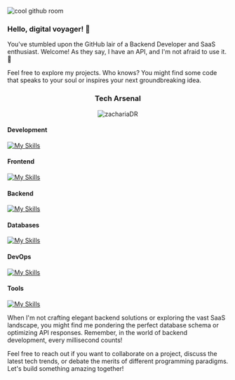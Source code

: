 ![cool github room ](https://github.com/user-attachments/assets/8df4df0a-a58e-4ed3-88cd-7075bba13e7a)

### Hello, digital voyager! 👋

You've stumbled upon the GitHub lair of a Backend Developer and SaaS enthusiast. Welcome! As they say, I have an API, and I'm not afraid to use it. 🚀

Feel free to explore my projects. Who knows? You might find some code that speaks to your soul or inspires your next groundbreaking idea.

<div align="center">
    <h3>Tech Arsenal</h3>
    <img src="https://komarev.com/ghpvc/?username=zachariaDR&label=Profile%20views&color=242938&style=flat" alt="zachariaDR" />
</div>

#### Development
[![My Skills](https://skillicons.dev/icons?i=c,cpp,go,py,java,rust,bash,ocaml,haskell)](https://skillicons.dev)

#### Frontend
[![My Skills](https://skillicons.dev/icons?i=js,ts,html,css,react,nextjs,vercel,svelte,bootstrap,tailwaindcss)](https://skillicons.dev)

#### Backend
[![My Skills](https://skillicons.dev/icons?i=go,graphql,linux,nginx,heroku,spring,maven,kafka)](https://skillicons.dev)

#### Databases
[![My Skills](https://skillicons.dev/icons?i=postgres,redis,mongodb,cassandra,sqlite,hibernate,prisma,firebase,supabase)](https://skillicons.dev)

#### DevOps
[![My Skills](https://skillicons.dev/icons?i=ubuntu,redhat,docker,kubernetes)](https://skillicons.dev)

#### Tools
[![My Skills](https://skillicons.dev/icons?i=vscode,vim,notion)](https://skillicons.dev)

When I'm not crafting elegant backend solutions or exploring the vast SaaS landscape, you might find me pondering the perfect database schema or optimizing API responses. Remember, in the world of backend development, every millisecond counts!

Feel free to reach out if you want to collaborate on a project, discuss the latest tech trends, or debate the merits of different programming paradigms. Let's build something amazing together!
